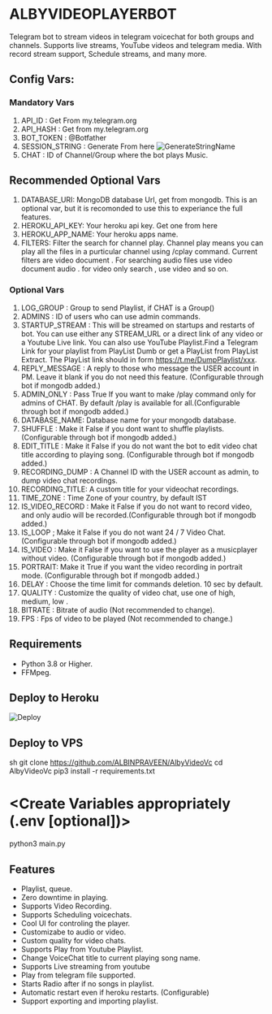 # ALBYVIDEOPLAYERBOT
Telegram bot to stream videos in telegram voicechat for both groups and channels. Supports live streams, YouTube videos and telegram media. With record stream support, Schedule streams, and many more.

## Config Vars:
### Mandatory Vars
1. API_ID : Get From my.telegram.org
2. API_HASH : Get from my.telegram.org
3. BOT_TOKEN : @Botfather
4. SESSION_STRING : Generate From here ![GenerateStringName](https://replit.com/@ALBINPRAVEEN1/getStringName)
5. CHAT : ID of Channel/Group where the bot plays Music.

## Recommended Optional Vars

1. DATABASE_URI: MongoDB database Url, get from mongodb. This is an optional var, but it is recomonded to use this to experiance the full features.
2. HEROKU_API_KEY: Your heroku api key. Get one from here
3. HEROKU_APP_NAME: Your heroku apps name.
4. FILTERS: Filter the search for channel play. Channel play means you can play all the files in a purticular channel using /cplay command. Current filters are video document . For searching audio files use video document audio . for video only search , use video and so on.

### Optional Vars
1. LOG_GROUP : Group to send Playlist, if CHAT is a Group()
2. ADMINS : ID of users who can use admin commands.
3. STARTUP_STREAM : This will be streamed on startups and restarts of bot. You can use either any STREAM_URL or a direct link of any video or a Youtube Live link. You can also use YouTube Playlist.Find a Telegram Link for your playlist from PlayList Dumb or get a PlayList from PlayList Extract. The PlayList link should in form https://t.me/DumpPlaylist/xxx.
4. REPLY_MESSAGE : A reply to those who message the USER account in PM. Leave it blank if you do not need this feature. (Configurable through bot if mongodb added.)
5. ADMIN_ONLY : Pass True If you want to make /play command only for admins of CHAT. By default /play is available for all.(Configurable through bot if mongodb added.)
6. DATABASE_NAME: Database name for your mongodb database.
7. SHUFFLE : Make it False if you dont want to shuffle playlists. (Configurable through bot if mongodb added.)
8. EDIT_TITLE : Make it False if you do not want the bot to edit video chat title according to playing song. (Configurable through bot if mongodb added.)
9. RECORDING_DUMP : A Channel ID with the USER account as admin, to dump video chat recordings.
10. RECORDING_TITLE: A custom title for your videochat recordings.
11. TIME_ZONE : Time Zone of your country, by default IST
12. IS_VIDEO_RECORD : Make it False if you do not want to record video, and only audio will be recorded.(Configurable through bot if mongodb added.)
13. IS_LOOP ; Make it False if you do not want 24 / 7 Video Chat. (Configurable through bot if mongodb added.)
14. IS_VIDEO : Make it False if you want to use the player as a musicplayer without video. (Configurable through bot if mongodb added.)
15. PORTRAIT: Make it True if you want the video recording in portrait mode. (Configurable through bot if mongodb added.)
16. DELAY : Choose the time limit for commands deletion. 10 sec by default.
18. QUALITY : Customize the quality of video chat, use one of high, medium, low . 
19. BITRATE : Bitrate of audio (Not recommended to change).
20. FPS : Fps of video to be played (Not recommended to change.)



## Requirements
- Python 3.8 or Higher.
- FFMpeg.



## Deploy to Heroku

![Deploy](https://heroku.com/deploy?template=https://github.com/ALBINPRAVEEN/AlbyVideoVc)

## Deploy to VPS

sh
git clone https://github.com/ALBINPRAVEEN/AlbyVideoVc
cd AlbyVideoVc
pip3 install -r requirements.txt
# <Create Variables appropriately (.env [optional])>
python3 main.py

## Features
- Playlist, queue.
- Zero downtime in playing.
- Supports Video Recording.
- Supports Scheduling voicechats.
- Cool UI for controling the player.
- Customizabe to audio or video.
- Custom quality for video chats.
- Supports Play from Youtube Playlist.
- Change VoiceChat title to current playing song name.
- Supports Live streaming from youtube
- Play from telegram file supported.
- Starts Radio after if no songs in playlist.
- Automatic restart even if heroku restarts. (Configurable)
- Support exporting and importing playlist.
